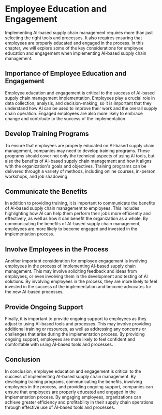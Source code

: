 Employee Education and Engagement
==============================================================================================

Implementing AI-based supply chain management requires more than just selecting the right tools and processes. It also requires ensuring that employees are properly educated and engaged in the process. In this chapter, we will explore some of the key considerations for employee education and engagement when implementing AI-based supply chain management.

Importance of Employee Education and Engagement
-----------------------------------------------

Employee education and engagement is critical to the success of AI-based supply chain management implementation. Employees play a crucial role in data collection, analysis, and decision-making, so it is important that they understand how AI can be used to improve their work and the overall supply chain operation. Engaged employees are also more likely to embrace change and contribute to the success of the implementation.

Develop Training Programs
-------------------------

To ensure that employees are properly educated on AI-based supply chain management, companies may need to develop training programs. These programs should cover not only the technical aspects of using AI tools, but also the benefits of AI-based supply chain management and how it aligns with the organization's goals and objectives. Training programs can be delivered through a variety of methods, including online courses, in-person workshops, and job shadowing.

Communicate the Benefits
------------------------

In addition to providing training, it is important to communicate the benefits of AI-based supply chain management to employees. This includes highlighting how AI can help them perform their jobs more efficiently and effectively, as well as how it can benefit the organization as a whole. By communicating the benefits of AI-based supply chain management, employees are more likely to become engaged and invested in the implementation process.

Involve Employees in the Process
--------------------------------

Another important consideration for employee engagement is involving employees in the process of implementing AI-based supply chain management. This may involve soliciting feedback and ideas from employees, or even involving them in the development and testing of AI solutions. By involving employees in the process, they are more likely to feel invested in the success of the implementation and become advocates for the new AI-based processes.

Provide Ongoing Support
-----------------------

Finally, it is important to provide ongoing support to employees as they adjust to using AI-based tools and processes. This may involve providing additional training or resources, as well as addressing any concerns or challenges that arise during the implementation process. By providing ongoing support, employees are more likely to feel confident and comfortable with using AI-based tools and processes.

Conclusion
----------

In conclusion, employee education and engagement is critical to the success of implementing AI-based supply chain management. By developing training programs, communicating the benefits, involving employees in the process, and providing ongoing support, companies can ensure that employees are properly educated and engaged in the implementation process. By engaging employees, organizations can achieve greater efficiency and profitability in their supply chain operations through effective use of AI-based tools and processes.



